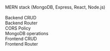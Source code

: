 MERN stack (MongoDB, Express, React, Node.js)<br>
<br>
Backend CRUD<br>
Backend Router<br>
CORS Policy<br>
MongoDB operations<br>
Frontend CRUD <br>
Frontend Router <br>
